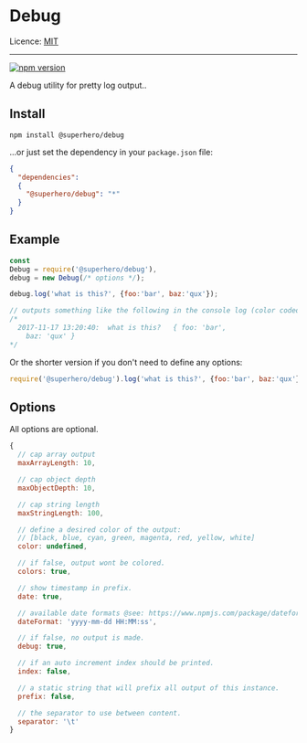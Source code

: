 # Debug

Licence: [MIT](https://opensource.org/licenses/MIT)

---

[![npm version](https://badge.fury.io/js/%40superhero%2Fdebug.svg)](https://badge.fury.io/js/%40superhero%2Fdebug)

A debug utility for pretty log output..

## Install

`npm install @superhero/debug`

...or just set the dependency in your `package.json` file:

```json
{
  "dependencies":
  {
    "@superhero/debug": "*"
  }
}
```

## Example

```javascript
const
Debug = require('@superhero/debug'),
debug = new Debug(/* options */);

debug.log('what is this?', {foo:'bar', baz:'qux'});

// outputs something like the following in the console log (color coded):
/*
  2017-11-17 13:20:40:	what is this?	{ foo: 'bar',
    baz: 'qux' }
*/
```

Or the shorter version if you don't need to define any options:

```javascript
require('@superhero/debug').log('what is this?', {foo:'bar', baz:'qux'});
```

## Options

All options are optional.

```javascript
{
  // cap array output
  maxArrayLength: 10,

  // cap object depth
  maxObjectDepth: 10,

  // cap string length
  maxStringLength: 100,

  // define a desired color of the output:
  // [black, blue, cyan, green, magenta, red, yellow, white]
  color: undefined,

  // if false, output wont be colored.
  colors: true,

  // show timestamp in prefix.
  date: true,

  // available date formats @see: https://www.npmjs.com/package/dateformat
  dateFormat: 'yyyy-mm-dd HH:MM:ss',

  // if false, no output is made.
  debug: true,

  // if an auto increment index should be printed.
  index: false,

  // a static string that will prefix all output of this instance.
  prefix: false,

  // the separator to use between content.
  separator: '\t'
}
```
